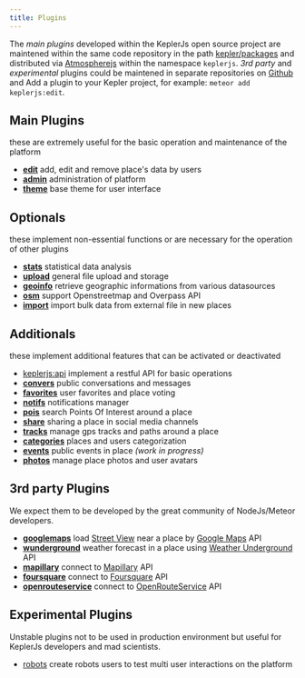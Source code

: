 ```yaml
---
title: Plugins
---
```


The *main plugins* developed within the KeplerJs open source project are maintened within the same code repository in the path [kepler/packages](https://github.com/Keplerjs/Kepler/tree/master/packages) and distributed via [Atmospherejs](https://atmospherejs.com/keplerjs) within the namespace ```keplerjs```.
*3rd party* and *experimental* plugins could be maintened in separate repositories on [Github](https://github.com/Keplerjs) and 
Add a plugin to your Kepler project, for example: ```meteor add keplerjs:edit```.

## Main Plugins
these are extremely useful for the basic operation and maintenance of the platform

* [**edit**](https://github.com/Keplerjs/Kepler/tree/master/packages/edit) add, edit and remove place's data by users
* [**admin**](https://github.com/Keplerjs/Kepler/tree/master/packages/admin) administration of platform
* [**theme**](https://github.com/Keplerjs/Kepler/tree/master/packages/theme) base theme for user interface

## Optionals
these implement non-essential functions or are necessary for the operation of other plugins

* [**stats**](https://github.com/Keplerjs/Kepler/tree/master/packages/stats) statistical data analysis
* [**upload**](https://github.com/Keplerjs/Kepler/tree/master/packages/upload) general file upload and storage
* [**geoinfo**](https://github.com/Keplerjs/Kepler/tree/master/packages/geoinfo) retrieve geographic informations from various datasources
* [**osm**](https://github.com/Keplerjs/Kepler/tree/master/packages/osm) support Openstreetmap and Overpass API
* [**import**](https://github.com/Keplerjs/Kepler/tree/master/packages/import) import bulk data from external file in new places

## Additionals
these implement additional features that can be activated or deactivated

* [keplerjs:api](https://github.com/Keplerjs/Kepler/tree/master/packages/api) implement a restful API for basic operations
* [**convers**](https://github.com/Keplerjs/Kepler/tree/master/packages/convers) public conversations and messages
* [**favorites**](https://github.com/Keplerjs/Kepler/tree/master/packages/favorites) user favorites and place voting
* [**notifs**](https://github.com/Keplerjs/Kepler/tree/master/packages/notifs) notifications manager
* [**pois**](https://github.com/Keplerjs/Kepler/tree/master/packages/pois) search Points Of Interest around a place
* [**share**](https://github.com/Keplerjs/Kepler/tree/master/packages/share) sharing a place in social media channels
* [**tracks**](https://github.com/Keplerjs/Kepler/tree/master/packages/tracks) manage gps tracks and paths around a place
* [**categories**](https://github.com/Keplerjs/Kepler/tree/master/packages/categories) places and users categorization
* [**events**](https://github.com/Keplerjs/Kepler/tree/master/packages/events) public events in place *(work in progress)*
* [**photos**](https://github.com/Keplerjs/Kepler/tree/master/packages/photos) manage place photos and user avatars

##  3rd party Plugins
We expect them to be developed by the great community of NodeJs/Meteor developers.

* [**googlemaps**](https://github.com/Keplerjs/keplerjs-googlemaps) load [Street View](https://developers.google.com/maps/documentation/streetview/) near a place by [Google Maps](https://developers.google.com/maps/) API
* [**wunderground**](https://github.com/Keplerjs/keplerjs-wunderground) weather forecast in a place using [Weather Underground](https://www.wunderground.com/) API
* [**mapillary**](https://github.com/Keplerjs/keplerjs-mapillary) connect to [Mapillary](https://www.mapillary.com/) API
* [**foursquare**](https://github.com/Keplerjs/keplerjs-foursquare) connect to [Foursquare](https://foursquare.com/) API 
* [**openrouteservice**](https://github.com/Keplerjs/keplerjs-openrouteservice) connect to [OpenRouteService](https://openrouteservice.org/) API 

## Experimental Plugins
Unstable plugins not to be used in production environment but useful for KeplerJs developers and mad scientists.

* [robots](https://github.com/Keplerjs/keplerjs-robots) create robots users to test multi user interactions on the platform
